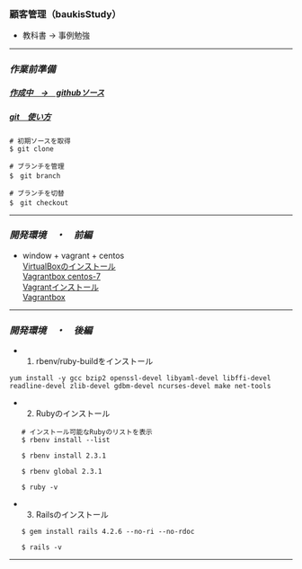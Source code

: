 ### 顧客管理（baukisStudy）
* 教科書 → 事例勉強   


---

### *作業前準備*
##### [作成中　→　githubソース][1]
[1]:https://github.com/meihaoGit/baukisStudy

##### [git　使い方][2]
[2]:https://git-scm.com/doc
~~~
# 初期ソースを取得  
$ git clone   

# ブランチを管理   
$　git branch 

# ブランチを切替    
$　git checkout 
~~~

---

### *開発環境　・　前編*   
* window + vagrant + centos  
  [VirtualBoxのインストール][3]  
  [Vagrantbox centos-7][4]  
  [Vagrantインストール][5]  
  [Vagrantbox][6]   

  [3]:https://www.virtualbox.org/
  [4]:https://github.com/tommy-muehle/puppet-vagrant-boxes/releases/download/1.1.0/centos-7.0-x86_64.box
  [5]:https://www.vagrantup.com/downloads.html
  [6]:http://www.vagrantbox.es/

---
### *開発環境　・　後編*  
-   1.  rbenv/ruby-buildをインストール
~~~
yum install -y gcc bzip2 openssl-devel libyaml-devel libffi-devel readline-devel zlib-devel gdbm-devel ncurses-devel make net-tools
~~~

-   2. Rubyのインストール
~~~
   # インストール可能なRubyのリストを表示
   $ rbenv install --list  
   
   $ rbenv install 2.3.1
   
   $ rbenv global 2.3.1 
   
   $ ruby -v
~~~


-   3. Railsのインストール
~~~
   $ gem install rails 4.2.6 --no-ri --no-rdoc
   
   $ rails -v
~~~
---
